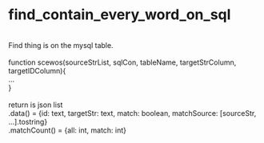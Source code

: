 # find_contain_every_word_on_sql
<br>
Find thing is on the mysql table.<br>
<br>
function scewos(sourceStrList, sqlCon, tableName, targetStrColumn, targetIDColumn){<br>
    ...<br>
}<br>
<br>
return is json list <br>
.data() = {id: text, targetStr: text, match: boolean, matchSource: [sourceStr, ...].tostring}<br>
.matchCount() = {all: int, match: int}<br>



